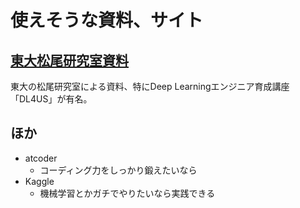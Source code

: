 # 使えそうな資料、サイト

## [東大松尾研究室資料](https://weblab.t.u-tokyo.ac.jp/%E6%BC%94%E7%BF%92%E3%82%B3%E3%83%B3%E3%83%86%E3%83%B3%E3%83%84%E5%85%AC%E9%96%8B%E3%83%9A%E3%83%BC%E3%82%B8/)

東大の松尾研究室による資料、特にDeep Learningエンジニア育成講座「DL4US」が有名。

## ほか

* atcoder
  * コーディング力をしっかり鍛えたいなら
* Kaggle
  * 機械学習とかガチでやりたいなら実践できる